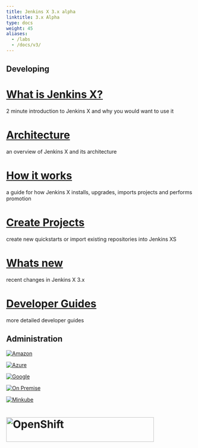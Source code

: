 ```yaml
---
title: Jenkins X 3.x alpha
linktitle: 3.x Alpha
type: docs
weight: 45
aliases:
  - /labs
  - /docs/v3/
---
```



## Developing

<div class="row">
  <div class="col-sm-4">
    <div class="card text-center h-100">
      <div class="card-body align-center">
        <h1 class="card-title">
          <a href="/docs/v3/about/what" title="What is Jenkins X and why would I use it">What is Jenkins X?</a>          
        </h1>
        <p class="card-text align-bottom">2 minute introduction to Jenkins X and why you would want to use it</p>
      </div>
    </div>
  </div>
  <div class="col-sm-4">
    <div class="card text-center h-100">
      <div class="card-body align-center">
        <h1 class="card-title">
          <a href="/docs/v3/about/overview/" title="Overview of Jenkins X and its architecture">Architecture</a>          
        </h1>
        <p class="card-text align-bottom">an overview of Jenkins X and its architecture</p>
      </div>
    </div>
  </div>
  <div class="col-sm-4">
    <div class="card text-center h-100">
      <div class="card-body align-center">
        <h1 class="card-title">
          <a href="/docs/v3/about/how-it-works/" title="How Jenkins X works">How it works</a>          
        </h1>
        <p class="card-text align-bottom">a guide for how Jenkins X installs, upgrades, imports projects and performs promotion</p>
      </div>
    </div>
  </div>
</div>

<div class="row pt-4">
  <div class="col-sm-4">
    <div class="card text-center h-100">
      <div class="card-body align-center">
        <h1 class="card-title">
          <a href="/docs/v3/develop/create-project/" title="create quickstarts or import new repositories">Create Projects</a>          
        </h1>
        <p class="card-text align-bottom">create new quickstarts or import existing repositories into Jenkins XS</p>
      </div>
    </div>
  </div> 
  <div class="col-sm-4">
    <div class="card text-center h-100">
      <div class="card-body align-center">
        <h1 class="card-title">
          <a href="/docs/v3/about/changes/" title="what has changed">Whats new</a>          
        </h1>
        <p class="card-text align-bottom">recent changes in Jenkins X 3.x</p>
      </div>
    </div>
  </div>
  <div class="col-sm-4">
    <div class="card text-center h-100">
      <div class="card-body align-center">
        <h1 class="card-title">
          <a href="/docs/v3/develop/" title="GCP with GKE">Developer Guides</a>          
        </h1>
        <p class="card-text align-bottom">more detailed developer guides</p>
      </div>
    </div>
  </div>
</div>


## Administration

<div class="row">
  <div class="col-sm-4">
    <div class="card text-center align-center h-100">
      <div class="card-body align-center">
        <p class="card-text text-center">
          <a href="/docs/v3/getting-started/eks/" title="setup Jenkins X on Amazon cloud with EKS">
            <img alt="Amazon" src="/images/logo/aws.svg" style="float: none;"/>
          </a>
        </p>
      </div>
    </div>
  </div>
  <div class="col-sm-4">
    <div class="card text-center align-center h-100">
      <div class="card-body align-center">
        <p class="card-text text-center">
          <a href="/docs/v3/getting-started/azure/" title="setup Jenkins X on Azure cloud with AKS">
            <img alt="Azure" src="/images/logo/azure.svg" style="float: none;"/>
          </a>
        </p>
      </div>
    </div>
  </div>
  <div class="col-sm-4">
    <div class="card text-center align-center h-100">
      <div class="card-body align-center">
        <p class="card-text text-center">
          <a href="/docs/v3/getting-started/gke/" title="setup Jenkins X on Google Cloud with GKE">
            <img alt="Google" src="/images/logo/gcp.svg" style="float: none;"/>
          </a>
        </p>
      </div>
    </div>
  </div>
</div>

<div class="row pt-4">
  <div class="col-sm-4">
    <div class="card text-center align-center h-100">
      <div class="card-body align-center">
        <p class="card-text text-center">
          <a href="/docs/v3/getting-started/on-premise/" title="setup Jenkins X on any Kubernetes cluster without cloud resources">
            <img alt="On Premise" src="/images/logo/k8s.svg" style="float: none;"/>
          </a>
        </p>
      </div>
    </div>
  </div>
  <div class="col-sm-4">
    <div class="card text-center align-center h-100">
      <div class="card-body align-center">
        <p class="card-text text-center">
          <a href="/docs/v3/getting-started/minikube/" title="setup Jenkins X on your laptop">
            <img alt="Minkube" src="/images/logo/minikube.svg" style="float: none;"/>
          </a>
        </p>
      </div> 
    </div>
  </div>
  <div class="col-sm-4">
    <div class="card text-center align-center h-100">
      <div class="card-body align-center">
        <h1 class="card-title">
          <a href="/docs/v3/getting-started/openshift/" title="setup Jenkins X on OpenShift">
            <img width="397" height="66" alt="OpenShift" src="/images/logo/openshift.png" style="float: none;"/> 
          </a>          
        </h1>
      </div>
    </div>
  </div>
</div>

